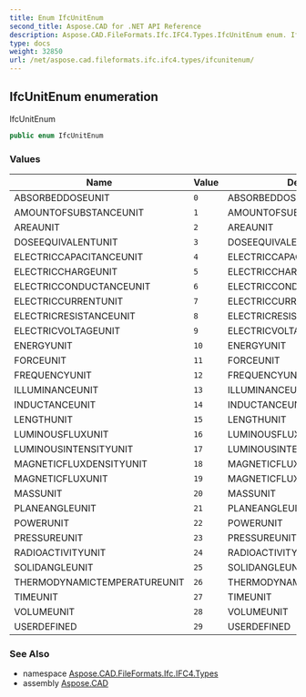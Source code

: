 ```yaml
---
title: Enum IfcUnitEnum
second_title: Aspose.CAD for .NET API Reference
description: Aspose.CAD.FileFormats.Ifc.IFC4.Types.IfcUnitEnum enum. IfcUnitEnum
type: docs
weight: 32850
url: /net/aspose.cad.fileformats.ifc.ifc4.types/ifcunitenum/
---
```

## IfcUnitEnum enumeration

IfcUnitEnum

```csharp
public enum IfcUnitEnum
```

### Values

| Name | Value | Description |
| --- | --- | --- |
| ABSORBEDDOSEUNIT | `0` | ABSORBEDDOSEUNIT |
| AMOUNTOFSUBSTANCEUNIT | `1` | AMOUNTOFSUBSTANCEUNIT |
| AREAUNIT | `2` | AREAUNIT |
| DOSEEQUIVALENTUNIT | `3` | DOSEEQUIVALENTUNIT |
| ELECTRICCAPACITANCEUNIT | `4` | ELECTRICCAPACITANCEUNIT |
| ELECTRICCHARGEUNIT | `5` | ELECTRICCHARGEUNIT |
| ELECTRICCONDUCTANCEUNIT | `6` | ELECTRICCONDUCTANCEUNIT |
| ELECTRICCURRENTUNIT | `7` | ELECTRICCURRENTUNIT |
| ELECTRICRESISTANCEUNIT | `8` | ELECTRICRESISTANCEUNIT |
| ELECTRICVOLTAGEUNIT | `9` | ELECTRICVOLTAGEUNIT |
| ENERGYUNIT | `10` | ENERGYUNIT |
| FORCEUNIT | `11` | FORCEUNIT |
| FREQUENCYUNIT | `12` | FREQUENCYUNIT |
| ILLUMINANCEUNIT | `13` | ILLUMINANCEUNIT |
| INDUCTANCEUNIT | `14` | INDUCTANCEUNIT |
| LENGTHUNIT | `15` | LENGTHUNIT |
| LUMINOUSFLUXUNIT | `16` | LUMINOUSFLUXUNIT |
| LUMINOUSINTENSITYUNIT | `17` | LUMINOUSINTENSITYUNIT |
| MAGNETICFLUXDENSITYUNIT | `18` | MAGNETICFLUXDENSITYUNIT |
| MAGNETICFLUXUNIT | `19` | MAGNETICFLUXUNIT |
| MASSUNIT | `20` | MASSUNIT |
| PLANEANGLEUNIT | `21` | PLANEANGLEUNIT |
| POWERUNIT | `22` | POWERUNIT |
| PRESSUREUNIT | `23` | PRESSUREUNIT |
| RADIOACTIVITYUNIT | `24` | RADIOACTIVITYUNIT |
| SOLIDANGLEUNIT | `25` | SOLIDANGLEUNIT |
| THERMODYNAMICTEMPERATUREUNIT | `26` | THERMODYNAMICTEMPERATUREUNIT |
| TIMEUNIT | `27` | TIMEUNIT |
| VOLUMEUNIT | `28` | VOLUMEUNIT |
| USERDEFINED | `29` | USERDEFINED |

### See Also

* namespace [Aspose.CAD.FileFormats.Ifc.IFC4.Types](../../aspose.cad.fileformats.ifc.ifc4.types/)
* assembly [Aspose.CAD](../../)


